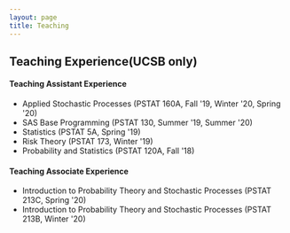 ```yaml
---
layout: page
title: Teaching
---
```


## Teaching Experience(UCSB only)


#### Teaching Assistant Experience
* Applied Stochastic Processes (PSTAT 160A, Fall '19, Winter '20, Spring '20)
* SAS Base Programming (PSTAT 130, Summer '19, Summer '20)
* Statistics (PSTAT 5A, Spring '19)
* Risk Theory (PSTAT 173, Winter '19)
* Probability and Statistics (PSTAT 120A, Fall '18)


#### Teaching Associate Experience
* Introduction to Probability Theory and Stochastic Processes (PSTAT 213C, Spring '20)
* Introduction to Probability Theory and Stochastic Processes (PSTAT 213B, Winter '20)


